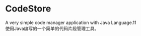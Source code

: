 CodeStore
=========

<p>
A very simple code manager application with Java Language.11<br />
使用Java编写的一个简单的代码片段管理工具。</p>
